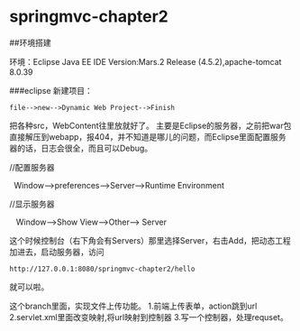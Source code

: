 
# springmvc-chapter2
##环境搭建

环境：Eclipse Java EE IDE Version:Mars.2 Release (4.5.2),apache-tomcat 8.0.39

###eclipse
新建项目：

    file-->new-->Dynamic Web Project-->Finish
把各种src，WebContent往里放就好了。
主要是Eclipse的服务器，之前把war包直接解压到webapp，报404，并不知道是哪儿的问题，而Eclipse里面配置服务器的话，日志会很全，而且可以Debug。

//配置服务器

    Window-->preferences-->Server-->Runtime Environment

//显示服务器

    Window-->Show View-->Other--> Server
    
这个时候控制台（右下角会有Servers）那里选择Server，右击Add，把动态工程加进去，启动服务器，访问

    http://127.0.0.1:8080/springmvc-chapter2/hello
就可以啦。


这个branch里面，实现文件上传功能。
1.前端上传表单，action跳到url
2.servlet.xml里面改变映射,将url映射到控制器
3.写一个控制器，处理requset。
